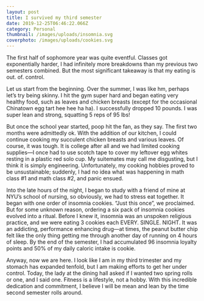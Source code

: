 ```yaml
---
layout: post
title: I survived my third semester
date: 2019-12-25T06:46:22.066Z
category: Personal
thumbnail: /images/uploads/insomnia.svg
coverphoto: /images/uploads/cookies.svg
---
```

The first half of sophomore year was quite eventful. Classes got exponentially harder, I had infinitely more breakdowns than my previous two semesters combined. But the most significant takeaway is that my eating is out. of. control.

Let us start from the beginning. Over the summer, I was like hm, perhaps let’s try being skinny. I hit the gym super hard and began eating very healthy food, such as leaves and chicken breasts (except for the occasional Chinatown egg tart hee hee ha ha). I successfully dropped 10 pounds. I was super lean and strong, squatting 5 reps of 95 lbs!

But once the school year started, poop hit the fan, as they say. The first two months were admittedly ok. With the addition of our kitchen, I could continue cooking my succulent chicken breasts and various leaves. Of course, it was tough. It is college after all and we had limited cooking supplies—I once had to use scotch tape to cover my leftover egg whites resting in a plastic red solo cup. My suitemates may call me disgusting, but I think it is simply engineering. Unfortunately, my cooking hobbies proved to be unsustainable; suddenly, I had no idea what was happening in math class #1 and math class #2, and panic ensued.

Into the late hours of the night, I began to study with a friend of mine at NYU’s school of nursing, so obviously, we had to stress eat together. It began with one order of insomnia cookies. “Just this once”, we proclaimed. But for some unknown reason, ordering a six pack of insomnia cookies evolved into a ritual. Before I knew it, insomnia was an unspoken religious practice, and we were eating 3 cookies each EVERY. SINGLE. NIGHT. It was an addicting, performance enhancing drug—at times, the peanut butter chip felt like the only thing getting me through another day of running on 4 hours of sleep. By the end of the semester, I had accumulated 96 insomnia loyalty points and 50% of my daily caloric intake is cookie.

Anyway, now we are here. I look like I am in my third trimester and my stomach has expanded tenfold, but I am making efforts to get her under control. Today, the lady at the dining hall asked if I wanted two spring rolls or one, and I said one. Fitness is a lifestyle, not a hobby. With this incredible dedication and commitment, I believe I will be mean and lean by the time second semester rolls around.
